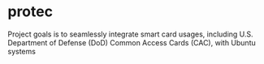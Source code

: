 # protec
Project goals is to seamlessly integrate smart card usages, including U.S. Department of Defense (DoD) Common Access Cards (CAC), with Ubuntu systems

